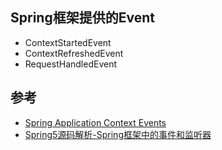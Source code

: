 Spring框架提供的Event
---

- ContextStartedEvent
- ContextRefreshedEvent
- RequestHandledEvent

参考
---

- [Spring Application Context Events](https://www.baeldung.com/spring-context-events)
- [Spring5源码解析-Spring框架中的事件和监听器](https://muyinchen.github.io/2017/09/27/Spring5%E6%BA%90%E7%A0%81%E8%A7%A3%E6%9E%90-Spring%E6%A1%86%E6%9E%B6%E4%B8%AD%E7%9A%84%E4%BA%8B%E4%BB%B6%E5%92%8C%E7%9B%91%E5%90%AC%E5%99%A8/)